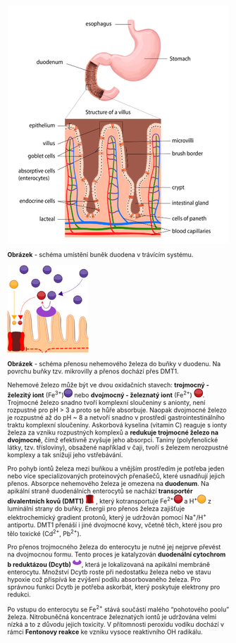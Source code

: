 <style>
img[alt^="image"] {max-width:20px;}
img[alt^="bigimage"] {  max-height:60px}
img[alt^="simnonhem"] { height:200px}
img[alt^="Schema"] { height:540px}
</style>
<div class="w3-row">
<div class="w3-half w3-center">

![SchemaDuodenum](SchemaDuodenum.jpg)

**Obrázek** - schéma umístění buněk duodena v trávícím systému.

![simnonhem.png](simnonhem.png)

**Obrázek** - schéma přenosu nehemového železa do buňky v duodenu. Na povrchu buňky tzv. mikrovilly a přenos dochází přes DMT1.
</div>
<div class="w3-half w3-justify">
<div class="w3-margin-left">

Nehemové železo může být ve dvou oxidačních stavech: __trojmocný - železitý iont__ (Fe<sup>3+</sup>)![image2](image2.jpg) nebo __dvojmocný - železnatý iont__ (Fe<sup>2+</sup>) ![image1](image1.jpg). Trojmocné železo snadno tvoří komplexní sloučeniny s anionty, není rozpustné pro pH > 3 a proto se hůře absorbuje. Naopak dvojmocné železo je rozpustné až do pH ~ 8 a netvoří snadno v prostředí gastrointestinálního traktu komplexní sloučeniny. Askorbová kyselina (vitamin C) reaguje s ionty železa za vzniku rozpustných komplexů a __redukuje trojmocné železo na dvojmocné__, čímž efektivně zvyšuje jeho absorpci. Taniny (polyfenolické látky, tzv. třísloviny), obsažené například v čaji, tvoří s železem nerozpustné komplexy a tak snižují jeho vstřebávání. 

Pro pohyb iontů železa mezi buňkou a vnějším prostředím je potřeba jeden nebo více specializovaných proteinových přenašečů, které usnadňují jejich přenos. Absorpce nehemového železa je omezena na __duodenum__. Na apikální straně duodenálních enterocytů se nachází __transportér divalentních kovů (DMT1)__ ![image5](image5.jpg) , který kotransportuje Fe<sup>2+</sup>![image1](image1.jpg) a H<sup>+</sup>![image3](image3.jpg) z luminální strany do buňky. Energii pro přenos železa zajišťuje elektrochemický gradient protonů, který je udržován pomocí Na<sup>+</sup>/H<sup>+</sup> antiportu. DMT1 přenáší i jiné dvojmocné kovy, včetně těch, které jsou pro tělo toxické (Cd<sup>2+</sup>, Pb<sup>2+</sup>).

Pro přenos trojmocného železa do enterocytu je nutné jej nejprve převést na dvojmocnou formu. Tento proces je katalyzován __duodenální cytochrom b reduktázou (Dcytb)__ ![image7](image7.jpg), která je lokalizovaná na apikální membráně enterocytu. Množství Dcytb roste při nedostatku železa nebo ve stavu hypoxie což přispívá ke zvýšení podílu absorbovaného železa. Pro správnou funkci Dcytb je potřeba askorbát, který poskytuje elektrony pro redukci.

Po vstupu do enterocytu se Fe<sup>2+</sup> stává součástí malého “pohotového poolu” železa. Nitrobuněčná koncentrace železnatých iontů je udržována velmi nízká a to z důvodu jejich toxicity. V přítomnosti peroxidu vodíku dochází v rámci __Fentonovy reakce__ ke vzniku vysoce reaktivního OH radikálu.

<bdl-quiz 
question="Pokud si k salátu dám čaj obsahující taniny (třísloviny), jak se změní absorpce nehemového železa ve střevě?" 
answers="Absorpce se sníží|Absorpce se zvýší|Absorpce zůstane nezměněna"
correctoptions="true|false|false" 
explanations="Taniny obsažené v čaji, tvoří s železem nerozpustné komplexy a tak snižují jeho vstřebávání| | "
buttontitle="zkontrolovat odpověď"></bdl-quiz>
</div> 
</div>
</div>

